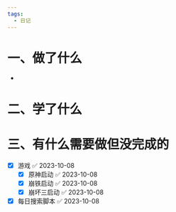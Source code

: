 ```yaml
---
tags:
  - 日记
---
```



# 一、做了什么

- 


# 二、学了什么




# 三、有什么需要做但没完成的
- [x] 游戏 ✅ 2023-10-08
	- [x] 原神启动 ✅ 2023-10-08
	- [x] 崩铁启动 ✅ 2023-10-08
	- [x] 崩坏三启动 ✅ 2023-10-08
- [x] 每日搜索脚本 ✅ 2023-10-08